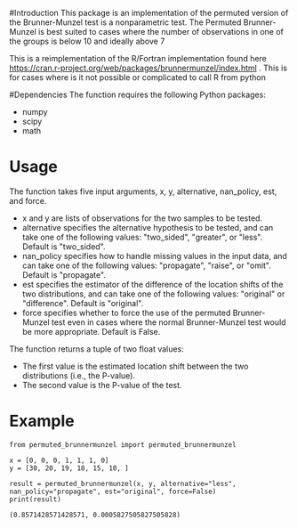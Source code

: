 #Introduction
This package is an implementation of the permuted version of the Brunner-Munzel test is a nonparametric test.
The Permuted Brunner-Munzel is best suited to cases where the number of observations in one of the groups is below 10 and
ideally above 7

This is a reimplementation of the R/Fortran implementation found here https://cran.r-project.org/web/packages/brunnermunzel/index.html . This is for cases where is it not possible or complicated to call R from python

#Dependencies
The function requires the following Python packages:

- numpy
- scipy
- math

# Usage
The function takes five input arguments, x, y, alternative, nan_policy, est, and force.

- x and y are lists of observations for the two samples to be tested.
- alternative specifies the alternative hypothesis to be tested, and can take one of the following values: "two_sided", "greater", or "less". Default is "two_sided".
- nan_policy specifies how to handle missing values in the input data, and can take one of the following values: "propagate", "raise", or "omit". Default is "propagate".
- est specifies the estimator of the difference of the location shifts of the two distributions, and can take one of the following values: "original" or "difference". Default is "original".
- force specifies whether to force the use of the permuted Brunner-Munzel test even in cases where the normal Brunner-Munzel test would be more appropriate. Default is False.

The function returns a tuple of two float values:

- The first value is the estimated location shift between the two distributions (i.e., the P-value).
- The second value is the P-value of the test.

# Example

```
from permuted_brunnermunzel import permuted_brunnermunzel

x = [0, 0, 0, 1, 1, 1, 0]
y = [30, 20, 19, 18, 15, 10, ]

result = permuted_brunnermunzel(x, y, alternative="less", nan_policy="propagate", est="original", force=False)
print(result)
```

```
(0.8571428571428571, 0.0005827505827505828)
```
